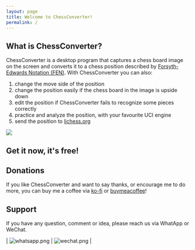 ```yaml
---
layout: page
title: Welcome to ChessConverter!
permalink: /
---
```


## What is ChessConverter?
ChessConverter is a desktop program that captures a chess board image on the screen and converts it to a chess position described by [Forsyth-Edwards Notation (FEN)](https://www.chess.com/terms/fen-chess). With ChessConverter you can also:
1. change the move side of the position
2. change the position easily if the chess board in the image is upside down
3. edit the position if ChessConverter fails to recognize some pieces correctly
4. practice and analyze the position, with your favourite UCI engine
5. send the position to [lichess.org](https://lichess.org)

![](/chessconverter/assets/chessconverter.png)

## Get it now, it's free!

## Donations
If you like ChessConverter and want to say thanks, or encourage me to do more, you can buy me a coffee via [ko-fi](https://ko-fi.com/aniusw) or [buymeacoffee](https://bmc.link/aniusw)!

## Support
If you have any question, comment or idea, please reach us via WhatApp or WeChat.

| ![whatsapp.png](/chessconverter/assets/whatsapp.png) | ![wechat.png](/chessconverter/assets/wechat.png) |

